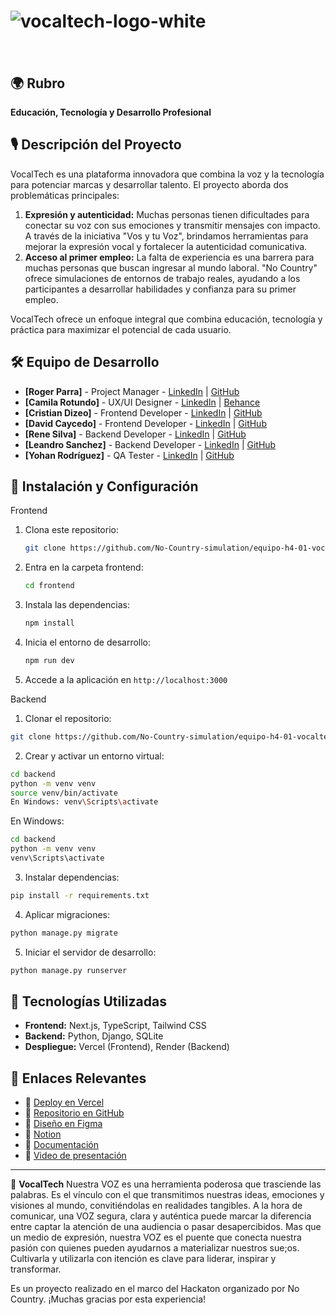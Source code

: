 # ![vocaltech-logo-white](https://github.com/user-attachments/assets/cad87feb-d329-4aca-ab83-351164fc90c8)<svg width="275" height="38" viewBox="0 0 275 38" fill="none" xmlns="http://www.w3.org/2000/svg">
<path d="M85.7007 8.7771H80.2357C80.1056 8.7771 79.9873 8.85989 79.9459 8.98409L74.546 24.7698C74.4514 25.0478 74.061 25.0478 73.9664 24.7698L68.5665 8.98409C68.5251 8.85989 68.4068 8.7771 68.2767 8.7771H62.8117C62.5988 8.7771 62.4509 8.99 62.5219 9.18518L71.1215 32.8786C71.1629 32.9968 71.2812 33.0796 71.4114 33.0796H77.107C77.2371 33.0796 77.3495 32.9968 77.3968 32.8786L85.9964 9.18518C86.0674 8.98409 85.9195 8.7771 85.7066 8.7771H85.7007Z" fill="#FBF8F9"/>
<path d="M106.313 9.747C104.462 8.65283 102.309 8.10278 99.8664 8.10278C97.4237 8.10278 95.3418 8.64099 93.4965 9.72334C91.6512 10.8057 90.2022 12.308 89.1553 14.2361C88.1025 16.1642 87.582 18.394 87.582 20.9313C87.582 23.4686 88.0966 25.651 89.1257 27.5791C90.1548 29.5072 91.5921 31.0213 93.4374 32.1155C95.2827 33.2097 97.4296 33.7597 99.8723 33.7597C102.315 33.7597 104.444 33.2156 106.295 32.1273C108.147 31.0391 109.596 29.5309 110.637 27.6028C111.678 25.6747 112.198 23.4508 112.198 20.9313C112.198 18.4117 111.678 16.2115 110.643 14.2834C109.608 12.3553 108.164 10.8412 106.307 9.747H106.313ZM104.261 26.0532C103.291 27.384 101.824 28.0464 99.8605 28.0464C97.8969 28.0464 96.5129 27.4076 95.5311 26.1242C94.5493 24.8407 94.0584 23.1137 94.0584 20.9372C94.0584 19.5295 94.2654 18.2875 94.6794 17.2229C95.0934 16.1583 95.7263 15.3244 96.5839 14.727C97.4415 14.1296 98.5356 13.828 99.8723 13.828C101.806 13.828 103.267 14.4727 104.249 15.762C105.231 17.0514 105.722 18.7784 105.722 20.9372C105.722 23.096 105.237 24.7283 104.273 26.0591L104.261 26.0532Z" fill="#FBF8F9"/>
<path d="M134.801 10.2734C132.856 8.82436 130.454 8.10278 127.586 8.10278C125.108 8.10278 122.967 8.65875 121.151 9.77067C119.335 10.8826 117.927 12.4026 116.934 14.3366C115.934 16.2707 115.438 18.4708 115.438 20.9313C115.438 23.3917 115.917 25.5446 116.881 27.4786C117.839 29.4126 119.223 30.9445 121.021 32.0682C122.819 33.1919 124.983 33.7538 127.503 33.7538C130.324 33.7538 132.696 33.0559 134.612 31.6601C136.452 30.3234 137.729 28.4426 138.439 26.0118C138.486 25.8403 138.38 25.6628 138.208 25.6274L132.542 24.4445C132.388 24.4149 132.24 24.5036 132.193 24.6515C131.832 25.6983 131.324 26.5086 130.655 27.0941C129.934 27.727 128.887 28.0404 127.503 28.0404C125.658 28.0404 124.268 27.384 123.327 26.0709C122.387 24.7579 121.92 23.0427 121.92 20.9313C121.92 19.5828 122.115 18.3703 122.505 17.2939C122.896 16.2234 123.505 15.3717 124.327 14.7506C125.149 14.1296 126.208 13.8162 127.503 13.8162C128.627 13.8162 129.638 14.171 130.531 14.8749C131.359 15.5254 131.957 16.4185 132.323 17.5423C132.377 17.696 132.536 17.7907 132.69 17.7493L138.238 16.2825C138.397 16.2411 138.498 16.0755 138.457 15.9158C137.883 13.55 136.665 11.6692 134.796 10.2793L134.801 10.2734Z" fill="#FBF8F9"/>
<path d="M161.621 12.5149C160.763 10.8943 159.504 9.75285 157.842 9.09635C156.174 8.43393 154.269 8.10864 152.122 8.10864C149.195 8.10864 146.888 8.74148 145.191 10.0013C143.576 11.2019 142.452 12.7397 141.819 14.6146C141.766 14.7742 141.855 14.9517 142.02 15.0049L146.989 16.5781C147.142 16.6255 147.302 16.5427 147.367 16.3948C147.769 15.4307 148.42 14.7447 149.313 14.3484C150.289 13.9107 151.223 13.6978 152.128 13.6978C153.749 13.6978 154.902 14.0349 155.594 14.7092C156.138 15.2415 156.464 16.0044 156.582 17.004C155.547 17.1578 154.565 17.3056 153.636 17.4417C152.063 17.6723 150.65 17.9207 149.408 18.1751C148.16 18.4294 147.089 18.7251 146.19 19.0504C144.883 19.5295 143.848 20.1268 143.073 20.8425C142.298 21.5581 141.742 22.3743 141.399 23.3088C141.056 24.2374 140.879 25.2665 140.879 26.3903C140.879 27.7388 141.192 28.9749 141.813 30.0927C142.434 31.2105 143.351 32.1036 144.558 32.772C145.764 33.4403 147.237 33.7715 148.982 33.7715C151.081 33.7715 152.82 33.4048 154.192 32.6773C155.275 32.1036 156.298 31.2401 157.262 30.1045V32.7897C157.262 32.9612 157.398 33.0973 157.57 33.0973H162.313C162.484 33.0973 162.62 32.9612 162.62 32.7897V18.2401C162.62 17.1282 162.573 16.1227 162.484 15.2237C162.396 14.3247 162.112 13.4257 161.627 12.5208L161.621 12.5149ZM155.908 25.7042C155.742 26.0472 155.429 26.479 154.973 26.9876C154.518 27.4963 153.903 27.9517 153.128 28.348C152.353 28.7442 151.407 28.9453 150.283 28.9453C149.579 28.9453 148.97 28.8388 148.461 28.6318C147.953 28.4248 147.556 28.1173 147.278 27.721C147 27.3247 146.864 26.8457 146.864 26.2897C146.864 25.8875 146.953 25.5149 147.125 25.1896C147.296 24.8584 147.568 24.5568 147.935 24.2788C148.302 24.0008 148.787 23.7406 149.384 23.504C149.91 23.3088 150.52 23.1314 151.206 22.9658C151.898 22.8002 152.803 22.6168 153.926 22.4157C154.648 22.2856 155.517 22.1378 156.523 21.9662C156.511 22.3921 156.487 22.8712 156.458 23.4094C156.404 24.2847 156.221 25.0536 155.908 25.716V25.7042Z" fill="#FBF8F9"/>
<path d="M168.858 0H174.371C174.542 0 174.678 0.136044 174.678 0.307564V32.778C174.678 32.9436 174.542 33.0855 174.371 33.0855H168.858C168.693 33.0855 168.551 32.9495 168.551 32.778V0.307564C168.551 0.136044 168.687 0 168.858 0Z" fill="#FBF8F9"/>
<path d="M178.669 13.5027H182.501V22.7766C182.501 24.2315 182.513 25.5327 182.549 26.6801C182.578 27.8275 182.892 28.9572 183.495 30.0691C184.158 31.252 185.122 32.1155 186.387 32.6478C187.653 33.1801 189.096 33.464 190.711 33.5054C192.243 33.5409 193.804 33.4167 195.395 33.1328C195.543 33.1091 195.649 32.979 195.649 32.8312V28.348C195.649 28.1647 195.49 28.0227 195.306 28.0464C193.999 28.2061 192.804 28.2534 191.71 28.1824C190.527 28.1055 189.664 27.6442 189.12 26.7866C188.836 26.3371 188.682 25.7338 188.658 24.9768C188.635 24.2197 188.623 23.368 188.623 22.4217V13.5086H195.342C195.513 13.5086 195.649 13.3726 195.649 13.201V9.08458C195.649 8.91306 195.513 8.77703 195.342 8.77703H188.623V2.33025C188.623 2.15873 188.487 2.02271 188.315 2.02271H182.803C182.632 2.02271 182.496 2.15873 182.496 2.33025V8.77703H178.663C178.491 8.77703 178.355 8.91306 178.355 9.08458V13.201C178.355 13.3726 178.491 13.5086 178.663 13.5086L178.669 13.5027Z" fill="#FBF8F9"/>
<path d="M204.055 32.1509C205.953 33.2215 208.147 33.7597 210.637 33.7597C212.979 33.7597 215.132 33.1446 217.108 31.9144C218.983 30.7433 220.384 29.1227 221.301 27.0586C221.378 26.893 221.283 26.6919 221.106 26.6446L215.564 25.0536C215.422 25.0122 215.274 25.0832 215.203 25.2133C214.76 26.0886 214.145 26.7688 213.358 27.2538C212.5 27.7802 211.477 28.0404 210.277 28.0404C208.372 28.0404 206.929 27.4194 205.947 26.1833C205.226 25.2783 204.776 24.0954 204.581 22.6405H221.36C221.52 22.6405 221.656 22.5163 221.668 22.3566C221.881 19.5354 221.573 17.069 220.745 14.9694C219.888 12.7929 218.569 11.1073 216.782 9.90663C214.996 8.70599 212.832 8.10864 210.277 8.10864C207.875 8.10864 205.752 8.65276 203.907 9.74102C202.061 10.8293 200.612 12.3552 199.565 14.3188C198.513 16.2824 197.992 18.595 197.992 21.2506C197.992 23.6814 198.53 25.8402 199.601 27.721C200.671 29.6018 202.156 31.0804 204.055 32.1569V32.1509ZM210.543 13.4139C212.329 13.4139 213.612 13.958 214.405 15.0463C214.925 15.762 215.268 16.7792 215.446 18.0982H204.741C204.983 16.9744 205.379 16.0459 205.941 15.3184C206.923 14.0527 208.461 13.4139 210.543 13.4139Z" fill="#FBF8F9"/>
<path d="M237.056 33.7599C239.877 33.7599 242.249 33.062 244.165 31.6662C246.004 30.3295 247.282 28.4487 247.992 26.0179C248.039 25.8463 247.932 25.6689 247.761 25.6334L242.095 24.4505C241.941 24.4209 241.793 24.5097 241.746 24.6575C241.385 25.7044 240.877 26.5147 240.208 27.1002C239.487 27.733 238.44 28.0465 237.056 28.0465C235.211 28.0465 233.821 27.39 232.88 26.077C231.94 24.764 231.473 23.0488 231.473 20.9373C231.473 19.5888 231.668 18.3763 232.058 17.2999C232.448 16.2294 233.058 15.3777 233.88 14.7567C234.702 14.1357 235.761 13.8222 237.056 13.8222C238.18 13.8222 239.191 14.1771 240.084 14.8809C240.912 15.5315 241.509 16.4246 241.876 17.5483C241.929 17.7021 242.089 17.7967 242.243 17.7553L247.791 16.2885C247.95 16.2471 248.051 16.0815 248.009 15.9219C247.436 13.5561 246.217 11.6753 244.348 10.2854C242.403 8.83632 240.001 8.11475 237.133 8.11475C234.655 8.11475 232.514 8.67071 230.698 9.78263C228.882 10.8946 227.474 12.4146 226.481 14.3486C225.481 16.2826 224.984 18.4828 224.984 20.9432C224.984 23.4036 225.463 25.5565 226.428 27.4905C227.386 29.4246 228.77 30.9564 230.568 32.0802C232.366 33.2039 234.53 33.7658 237.05 33.7658L237.056 33.7599Z" fill="#FBF8F9"/>
<path d="M252.483 33.0854H258.084C258.256 33.0854 258.392 32.9494 258.392 32.7779V20.3161C258.392 20.3161 258.392 20.2924 258.392 20.2806C258.422 18.9794 258.593 17.9207 258.895 17.1045C259.232 16.1878 259.664 15.4958 260.19 15.0226C260.716 14.5495 261.278 14.2301 261.876 14.0645C262.473 13.8989 263.041 13.8161 263.561 13.8161C264.868 13.8161 265.874 14.1059 266.589 14.6914C267.299 15.277 267.814 16.0044 268.133 16.8738C268.447 17.7433 268.636 18.6127 268.695 19.4762C268.754 20.3397 268.784 21.0495 268.784 21.6054V32.7779C268.784 32.9494 268.92 33.0854 269.091 33.0854H274.692C274.864 33.0854 275 32.9494 275 32.7779V19.4466C275 19.0445 274.97 18.3939 274.911 17.5126C274.852 16.6255 274.68 15.6496 274.391 14.5731C274.107 13.5026 273.628 12.4676 272.959 11.4799C272.291 10.4921 271.357 9.67004 270.156 9.02536C268.955 8.38068 267.4 8.0554 265.495 8.0554C263.112 8.0554 261.13 8.57585 259.563 9.61088C258.824 10.0959 258.179 10.6578 257.617 11.2847V0.975777C257.617 0.804257 257.481 0.668213 257.31 0.668213H252.472C252.3 0.668213 252.164 0.804257 252.164 0.975777V32.7719C252.164 32.9435 252.3 33.0795 252.472 33.0795L252.483 33.0854Z" fill="#FBF8F9"/>
<path d="M17.2429 3.90942C15.0013 3.90942 13.1797 5.73108 13.1797 7.97266V33.2215C13.1797 35.4631 15.0013 37.2848 17.2429 37.2848C19.4845 37.2848 21.3062 35.4631 21.3062 33.2215V7.97266C21.3062 5.73108 19.4845 3.90942 17.2429 3.90942Z" fill="#FBF8F9"/>
<path d="M43.5867 6.74829C41.3451 6.74829 39.5234 8.56994 39.5234 10.8115V30.3766C39.5234 32.6182 41.3451 34.4398 43.5867 34.4398C45.8283 34.4398 47.6499 32.6182 47.6499 30.3766V10.8115C47.6499 8.56994 45.8283 6.74829 43.5867 6.74829Z" fill="#FBF8F9"/>
<path d="M7.81891 19.0387C7.71836 18.7962 7.59416 18.5596 7.44629 18.3349C7.29843 18.1101 7.12693 17.9091 6.94358 17.7198C6.75432 17.5305 6.54728 17.359 6.32253 17.2171C6.1037 17.0692 5.86715 16.945 5.61874 16.8385C5.37625 16.738 5.11599 16.6611 4.85575 16.6079C4.33528 16.5073 3.79707 16.5073 3.27068 16.6079C3.01636 16.6611 2.75614 16.738 2.50773 16.8385C2.26524 16.9391 2.02866 17.0692 1.80391 17.2171C1.57916 17.3649 1.37804 17.5305 1.18878 17.7198C0.999515 17.9091 0.833924 18.1161 0.686062 18.3349C0.538201 18.5596 0.413994 18.7903 0.313448 19.0387C0.212902 19.2871 0.136005 19.5415 0.0827751 19.8017C0.0295449 20.0619 0 20.334 0 20.5942C0 20.8545 0.0236304 21.1265 0.0827751 21.3868C0.136005 21.647 0.212902 21.9013 0.313448 22.1497C0.413994 22.3922 0.538201 22.6347 0.686062 22.8536C0.833924 23.0783 1.00543 23.2853 1.18878 23.4746C1.37804 23.6579 1.58507 23.8294 1.80391 23.9773C2.02866 24.1252 2.25932 24.2494 2.50773 24.3499C2.75614 24.4505 3.01045 24.5273 3.27068 24.5806C3.53092 24.6338 3.803 24.6634 4.06324 24.6634C4.32347 24.6634 4.59552 24.6338 4.85575 24.5806C5.11599 24.5273 5.37034 24.4505 5.61874 24.3499C5.86715 24.2494 6.1037 24.1252 6.32253 23.9773C6.54728 23.8294 6.75432 23.6579 6.94358 23.4746C7.12693 23.2853 7.29843 23.0783 7.44629 22.8536C7.59416 22.6347 7.71836 22.3981 7.81891 22.1497C7.91945 21.9072 7.99635 21.647 8.04958 21.3868C8.10281 21.1265 8.13239 20.8604 8.13239 20.5942C8.13239 20.3281 8.10873 20.0619 8.04958 19.8017C7.99635 19.5415 7.91945 19.2871 7.81891 19.0387Z" fill="#FBF8F9"/>
<path d="M30.4187 7.62378C28.1771 7.62378 26.3555 9.44543 26.3555 11.687V17.566C26.3555 19.8076 28.1771 21.6292 30.4187 21.6292C32.6603 21.6292 34.4819 19.8076 34.4819 17.566V11.687C34.4819 9.44543 32.6603 7.62378 30.4187 7.62378Z" fill="#FBF8F9"/>
<path d="M34.1666 27.9457C34.066 27.7032 33.9418 27.4666 33.794 27.2419C33.6461 27.0171 33.4746 26.816 33.2912 26.6268C33.102 26.4375 32.895 26.266 32.6702 26.1241C32.4514 25.9762 32.2148 25.852 31.9664 25.7455C31.7239 25.645 31.4636 25.5681 31.2034 25.5149C30.6829 25.4143 30.1447 25.4143 29.6183 25.5149C29.364 25.5681 29.1038 25.645 28.8554 25.7455C28.6129 25.8461 28.3763 25.9762 28.1516 26.1241C27.9268 26.2719 27.7257 26.4375 27.5365 26.6268C27.3472 26.816 27.1816 27.023 27.0337 27.2419C26.8859 27.4666 26.7617 27.6973 26.6611 27.9457C26.5606 28.1941 26.4837 28.4484 26.4304 28.7087C26.3772 28.9689 26.3477 29.241 26.3477 29.5012C26.3477 29.7614 26.3713 30.0335 26.4304 30.2937C26.4837 30.554 26.5606 30.8083 26.6611 31.0567C26.7617 31.2992 26.8859 31.5417 27.0337 31.7605C27.1816 31.9853 27.3472 32.1923 27.5365 32.3816C27.7257 32.5649 27.9327 32.7364 28.1516 32.8843C28.3763 33.0321 28.607 33.1564 28.8554 33.2569C29.1038 33.3574 29.3581 33.4343 29.6183 33.4876C29.8786 33.5408 30.1507 33.5704 30.4109 33.5704C30.6711 33.5704 30.9432 33.5408 31.2034 33.4876C31.4636 33.4343 31.718 33.3574 31.9664 33.2569C32.2148 33.1564 32.4514 33.0321 32.6702 32.8843C32.895 32.7364 33.102 32.5649 33.2912 32.3816C33.4746 32.1923 33.6461 31.9853 33.794 31.7605C33.9418 31.5417 34.066 31.3051 34.1666 31.0567C34.2671 30.8142 34.344 30.554 34.3972 30.2937C34.4505 30.0335 34.48 29.7674 34.48 29.5012C34.48 29.2351 34.4564 28.9689 34.3972 28.7087C34.344 28.4484 34.2671 28.1941 34.1666 27.9457Z" fill="#FBF8F9"/>
</svg>

## 🌍 Rubro

**Educación, Tecnología y Desarrollo Profesional**

## 🎙️ Descripción del Proyecto

VocalTech es una plataforma innovadora que combina la voz y la tecnología para potenciar marcas y desarrollar talento. El proyecto aborda dos problemáticas principales:

1. **Expresión y autenticidad:** Muchas personas tienen dificultades para conectar su voz con sus emociones y transmitir mensajes con impacto. A través de la iniciativa "Vos y tu Voz", brindamos herramientas para mejorar la expresión vocal y fortalecer la autenticidad comunicativa.
2. **Acceso al primer empleo:** La falta de experiencia es una barrera para muchas personas que buscan ingresar al mundo laboral. "No Country" ofrece simulaciones de entornos de trabajo reales, ayudando a los participantes a desarrollar habilidades y confianza para su primer empleo.

VocalTech ofrece un enfoque integral que combina educación, tecnología y práctica para maximizar el potencial de cada usuario.

## 🛠️ Equipo de Desarrollo

- **[Roger Parra]** - Project Manager - [LinkedIn](https://www.linkedin.com/in/roger-parra/) | [GitHub](https://github.com/rogerparra)
- **[Camila Rotundo]** - UX/UI Designer - [LinkedIn](https://www.linkedin.com/in/camila-rotundo/) | [Behance](https://www.behance.net/camilarotundo1)
- **[Cristian Dizeo]** - Frontend Developer - [LinkedIn](https://www.linkedin.com/in/cristian-dizeo/) | [GitHub](https://github.com/cristiandizeo)
- **[David Caycedo]** - Frontend Developer - [LinkedIn](#) | [GitHub](#)
- **[Rene Silva]** - Backend Developer - [LinkedIn](#) | [GitHub](#)
- **[Leandro Sanchez]** - Backend Developer - [LinkedIn](https://www.linkedin.com/in/leandromsanchez/) | [GitHub](https://github.com/leanmsan)
- **[Yohan Rodríguez]** - QA Tester - [LinkedIn](https://www.linkedin.com/in/yohanrodri/) | [GitHub](https://github.com/Rhanyojs)

## 🚀 Instalación y Configuración

Frontend
1. Clona este repositorio:
   ```bash
   git clone https://github.com/No-Country-simulation/equipo-h4-01-vocaltech.git
   ```
2. Entra en la carpeta frontend:
   ```bash
   cd frontend
   ```
3. Instala las dependencias:
   ```bash
   npm install
   ```
4. Inicia el entorno de desarrollo:
   ```bash
   npm run dev
   ```
5. Accede a la aplicación en `http://localhost:3000`

Backend

1. Clonar el repositorio:
```bash
git clone https://github.com/No-Country-simulation/equipo-h4-01-vocaltech.git
```
2. Crear y activar un entorno virtual:
```bash
cd backend
python -m venv venv
source venv/bin/activate
En Windows: venv\Scripts\activate
```
En Windows: 
```bash
cd backend
python -m venv venv
venv\Scripts\activate
```
3. Instalar dependencias:
```bash
pip install -r requirements.txt
```
4. Aplicar migraciones:
```bash
python manage.py migrate
```
5. Iniciar el servidor de desarrollo:
```bash
python manage.py runserver
```

## 🚀 Tecnologías Utilizadas

- **Frontend:** Next.js, TypeScript, Tailwind CSS
- **Backend:** Python, Django, SQLite
- **Despliegue:** Vercel (Frontend), Render (Backend)

## 📌 Enlaces Relevantes

- 🔗 [Deploy en Vercel](https://equipo-h4-01-vocaltech.vercel.app/)
- 📂 [Repositorio en GitHub](https://github.com/No-Country-simulation/equipo-h4-01-vocaltech)
- 🎨 [Diseño en Figma](https://www.figma.com/design/rmfAXBs5wTWDnhhTYjSmau/Hackathon-Vocaltech?node-id=0-1&p=f&t=jBkarItRiKBVhpYj-0)
- 📖 [Notion](https://northern-cactus-4c8.notion.site/H4-VocalTech-174b6094cd8d80f6ad0ed53a3b343f85)
- 📖 [Documentación](https://drive.google.com/drive/folders/1pULu9zbn9JMP3M4BwVKmIVN-YRpaNJ_3)
- 🎥 [Video de presentación](https://discord.com/channels/1325900854477328405/1325900854972252182/1336273922437681193)

---

🔹 **VocalTech** Nuestra VOZ es una herramienta poderosa que trasciende las palabras. Es el vínculo con el que transmitimos nuestras ideas, emociones y visiones al mundo, convitiéndolas en realidades tangibles.
A la hora de comunicar, una VOZ segura, clara y auténtica puede marcar la diferencia entre captar la atención de una audiencia o pasar desapercibidos.
Mas que un medio de expresión, nuestra VOZ es el puente que conecta nuestra pasión con quienes pueden ayudarnos a materializar nuestros sue;os. 
Cultivarla y utilizarla con itención es clave para liderar, inspirar y transformar.

Es un proyecto realizado en el marco del Hackaton organizado por No Country. ¡Muchas gracias por esta experiencia!
